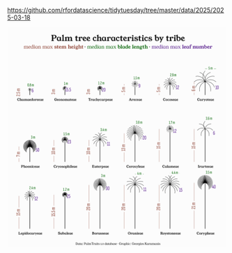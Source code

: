 https://github.com/rfordatascience/tidytuesday/tree/master/data/2025/2025-03-18

![](plots/palmtrees.png)
